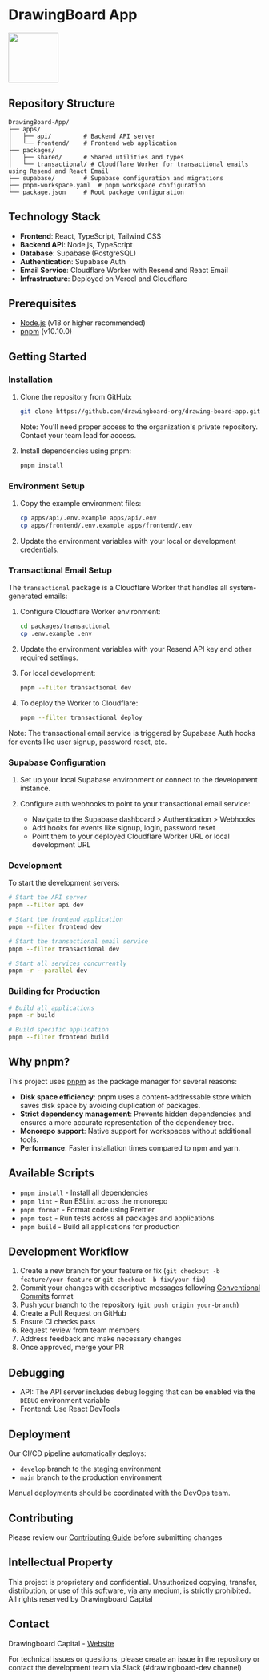# DrawingBoard App

<img src="https://dszguymnctetiaycvfaq.supabase.co/storage/v1/object/public/brand-assets/svg/WhiteLogoNoWordmark.svg" width="100"/>

## Repository Structure

```
DrawingBoard-App/
├── apps/
│   ├── api/         # Backend API server
│   └── frontend/    # Frontend web application
├── packages/
│   ├── shared/      # Shared utilities and types
│   └── transactional/ # Cloudflare Worker for transactional emails using Resend and React Email
├── supabase/        # Supabase configuration and migrations
├── pnpm-workspace.yaml  # pnpm workspace configuration
└── package.json     # Root package configuration
```

## Technology Stack

- **Frontend**: React, TypeScript, Tailwind CSS
- **Backend API**: Node.js, TypeScript
- **Database**: Supabase (PostgreSQL)
- **Authentication**: Supabase Auth
- **Email Service**: Cloudflare Worker with Resend and React Email
- **Infrastructure**: Deployed on Vercel and Cloudflare

## Prerequisites

- [Node.js](https://nodejs.org/) (v18 or higher recommended)
- [pnpm](https://pnpm.io/) (v10.10.0)

## Getting Started

### Installation

1. Clone the repository from GitHub:

   ```bash
   git clone https://github.com/drawingboard-org/drawing-board-app.git
   ```

   Note: You'll need proper access to the organization's private repository. Contact your team lead for access.

2. Install dependencies using pnpm:
   ```bash
   pnpm install
   ```

### Environment Setup

1. Copy the example environment files:
   ```bash
   cp apps/api/.env.example apps/api/.env
   cp apps/frontend/.env.example apps/frontend/.env
   ```

2. Update the environment variables with your local or development credentials.

### Transactional Email Setup

The `transactional` package is a Cloudflare Worker that handles all system-generated emails:

1. Configure Cloudflare Worker environment:
   ```bash
   cd packages/transactional
   cp .env.example .env
   ```

2. Update the environment variables with your Resend API key and other required settings.

3. For local development:
   ```bash
   pnpm --filter transactional dev
   ```

4. To deploy the Worker to Cloudflare:
   ```bash
   pnpm --filter transactional deploy
   ```

Note: The transactional email service is triggered by Supabase Auth hooks for events like user signup, password reset, etc.

### Supabase Configuration

1. Set up your local Supabase environment or connect to the development instance.

2. Configure auth webhooks to point to your transactional email service:
   - Navigate to the Supabase dashboard > Authentication > Webhooks
   - Add hooks for events like signup, login, password reset
   - Point them to your deployed Cloudflare Worker URL or local development URL

### Development

To start the development servers:

```bash
# Start the API server
pnpm --filter api dev

# Start the frontend application
pnpm --filter frontend dev

# Start the transactional email service
pnpm --filter transactional dev

# Start all services concurrently
pnpm -r --parallel dev
```

### Building for Production

```bash
# Build all applications
pnpm -r build

# Build specific application
pnpm --filter frontend build
```

## Why pnpm?

This project uses [pnpm](https://pnpm.io/) as the package manager for several reasons:

- **Disk space efficiency**: pnpm uses a content-addressable store which saves disk space by avoiding duplication of packages.
- **Strict dependency management**: Prevents hidden dependencies and ensures a more accurate representation of the dependency tree.
- **Monorepo support**: Native support for workspaces without additional tools.
- **Performance**: Faster installation times compared to npm and yarn.

## Available Scripts

- `pnpm install` - Install all dependencies
- `pnpm lint` - Run ESLint across the monorepo
- `pnpm format` - Format code using Prettier
- `pnpm test` - Run tests across all packages and applications
- `pnpm build` - Build all applications for production

## Development Workflow

1. Create a new branch for your feature or fix (`git checkout -b feature/your-feature` or `git checkout -b fix/your-fix`)
2. Commit your changes with descriptive messages following [Conventional Commits](https://www.conventionalcommits.org/) format
3. Push your branch to the repository (`git push origin your-branch`)
4. Create a Pull Request on GitHub
5. Ensure CI checks pass
6. Request review from team members
7. Address feedback and make necessary changes
8. Once approved, merge your PR

## Debugging

- API: The API server includes debug logging that can be enabled via the `DEBUG` environment variable
- Frontend: Use React DevTools

## Deployment

Our CI/CD pipeline automatically deploys:
- `develop` branch to the staging environment
- `main` branch to the production environment

Manual deployments should be coordinated with the DevOps team.

## Contributing

Please review our [Contributing Guide](CONTRIBUTING.md) before submitting changes

## Intellectual Property

This project is proprietary and confidential. Unauthorized copying, transfer, distribution, or use of this software, via any medium, is strictly prohibited. All rights reserved by Drawingboard Capital

## Contact

Drawingboard Capital - [Website](https://drawingboard.capital)

For technical issues or questions, please create an issue in the repository or contact the development team via Slack (#drawingboard-dev channel)
